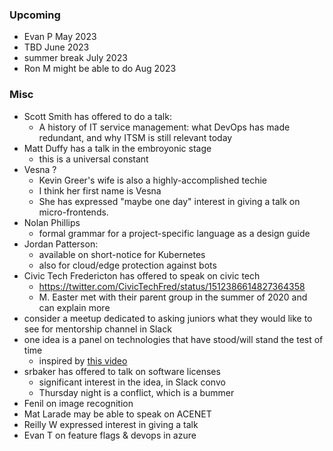 ### Upcoming

* Evan P May 2023
* TBD June 2023
* summer break July 2023
* Ron M might be able to do Aug 2023

### Misc

* Scott Smith has offered to do a talk:
    - A history of IT service management: what DevOps has made redundant, and why ITSM is still relevant today
* Matt Duffy has a talk in the embroyonic stage
    - this is a universal constant
* Vesna ?
    - Kevin Greer's wife is also a highly-accomplished techie
    - I think her first name is Vesna
    - She has expressed "maybe one day" interest in giving a talk on micro-frontends.
* Nolan Phillips
    - formal grammar for a project-specific language as a design guide
* Jordan Patterson:
    - available on short-notice for Kubernetes
    - also for cloud/edge protection against bots
* Civic Tech Fredericton has offered to speak on civic tech
    - https://twitter.com/CivicTechFred/status/1512386614827364358
    - M. Easter met with their parent group in the summer of 2020 and can explain more
* consider a meetup dedicated to asking juniors what they would like to see for mentorship channel in Slack
* one idea is a panel on technologies that have stood/will stand the test of time
    - inspired by [this video](https://www.youtube.com/watch?v=lnMvLePCHmU)
* srbaker has offered to talk on software licenses
    - significant interest in the idea, in Slack convo
    - Thursday night is a conflict, which is a bummer
* Fenil on image recognition
* Mat Larade may be able to speak on ACENET
* Reilly W expressed interest in giving a talk
* Evan T on feature flags & devops in azure
